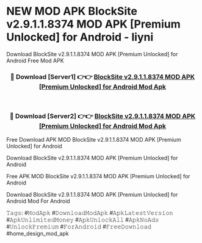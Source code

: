# NEW MOD APK BlockSite v2.9.1.1.8374 MOD APK [Premium Unlocked] for Android - liyni
Download BlockSite v2.9.1.1.8374 MOD APK [Premium Unlocked] for Android Free Mod APK

<div align="center">
<h3>🔴 Download [Server1] 👉👉 <a href="https://apk-comot.site?title=BlockSite_v2.9.1.1.8374_MOD_APK_[Premium_Unlocked]_for_Android">BlockSite v2.9.1.1.8374 MOD APK [Premium Unlocked] for Android Mod Apk</a></h3><br>

<h3>🔴 Download [Server2] 👉👉 <a href="https://apk-comot.site?title=BlockSite_v2.9.1.1.8374_MOD_APK_[Premium_Unlocked]_for_Android">BlockSite v2.9.1.1.8374 MOD APK [Premium Unlocked] for Android Mod Apk</a></h3>
</div>


Free Download APK MOD BlockSite v2.9.1.1.8374 MOD APK [Premium Unlocked] for Android

Download BlockSite v2.9.1.1.8374 MOD APK [Premium Unlocked] for Android 

Free APK MOD BlockSite v2.9.1.1.8374 MOD APK [Premium Unlocked] for Android 

Download BlockSite v2.9.1.1.8374 MOD APK [Premium Unlocked] for Android Mod For Android

𝚃𝚊𝚐𝚜: #𝙼𝚘𝚍𝙰𝚙𝚔 #𝙳𝚘𝚠𝚗𝚕𝚘𝚊𝚍𝙼𝚘𝚍𝙰𝚙𝚔 #𝙰𝚙𝚔𝙻𝚊𝚝𝚎𝚜𝚝𝚅𝚎𝚛𝚜𝚒𝚘𝚗 #𝙰𝚙𝚔𝚄𝚗𝚕𝚒𝚖𝚒𝚝𝚎𝚍𝙼𝚘𝚗𝚎𝚢 #𝙰𝚙𝚔𝚄𝚗𝚕𝚘𝚌𝚔𝙰𝚕𝚕 #𝙰𝚙𝚔𝙽𝚘𝙰𝚍𝚜 #𝚄𝚗𝚕𝚘𝚌𝚔𝙿𝚛𝚎𝚖𝚒𝚞𝚖 #𝙵𝚘𝚛𝙰𝚗𝚍𝚛𝚘𝚒𝚍 #𝙵𝚛𝚎𝚎𝙳𝚘𝚠𝚗𝚕𝚘𝚊𝚍 #home_design_mod_apk
